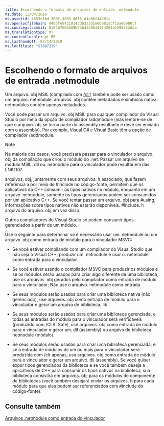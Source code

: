 ```yaml
---
title: Escolhendo o formato de arquivos de entrada .netmodule
ms.date: 11/04/2016
ms.assetid: 4653d1bd-300f-4083-86f5-d1a06f44e61c
ms.openlocfilehash: d48bfe84210143db333d1e6b081acf1aa66980cf
ms.sourcegitcommit: 8105b7003b89b73b4359644ff4281e1595352dda
ms.translationtype: MT
ms.contentlocale: pt-BR
ms.lasthandoff: 03/14/2019
ms.locfileid: "57807319"
---
```

# <a name="choosing-the-format-of-netmodule-input-files"></a>Escolhendo o formato de arquivos de entrada .netmodule

Um arquivo. obj MSIL (compilado com [/clr](clr-common-language-runtime-compilation.md)) também pode ser usado como um arquivo. netmodule.  arquivos. obj contêm metadados e símbolos nativa.  netmodules contém apenas metadados.

Você pode passar um arquivo. obj MSIL para qualquer compilador do Visual Studio por meio da opção de compilador /addmodule (mas lembre-se de que o arquivo. obj se torna parte do assembly resultante e deve ser enviado com o assembly).  Por exemplo, Visual C# e Visual Basic têm a opção de compilador /addmodule.

> [!NOTE]
>  Na maioria dos casos, você precisará passar para o vinculador o arquivo. obj da compilação que criou o módulo do .net.  Passar um arquivo de módulo MSIL. dll ou. netmodule para o vinculador pode resultar em das LNK1107.

arquivos. obj, juntamente com seus arquivos. h associado, que fazem referência a por meio de #include no código-fonte, permitem que os aplicativos do C++ consumir os tipos nativos no módulo, enquanto em um arquivo. netmodule, somente os tipos gerenciados podem ser consumidos por um aplicativo C++.  Se você tentar passar um arquivo. obj para #using, informações sobre tipos nativos não estarão disponíveis. #include. h arquivo do arquivo. obj em vez disso.

Outros compiladores do Visual Studio só podem consumir tipos gerenciados a partir de um módulo.

Use o seguinte para determinar se é necessário usar um. netmodule ou um arquivo. obj como entrada de módulo para o vinculador MSVC:

- Se você estiver compilando com um compilador do Visual Studio que não seja o Visual C++, produzir um. netmodule e usar o. netmodule como entrada para o vinculador.

- Se você estiver usando o compilador MSVC para produzir os módulos e se os módulos serão usados para criar algo diferente de uma biblioteca, use os arquivos. obj gerados pelo compilador como entrada de módulo para o vinculador; Não use o arquivo. netmodule como entrada.

- Se seus módulos serão usados para criar uma biblioteca nativa (não gerenciado), use arquivos. obj como entrada de módulo para o vinculador e gerar um arquivo de biblioteca. lib.

- Se seus módulos serão usados para criar uma biblioteca gerenciada, e todas as entradas do módulo para o vinculador será verificáveis (produzido com /CLR: Safe), use arquivos. obj como entrada de módulo para o vinculador e gerar um. dll (assembly) ou arquivo de biblioteca. netmodule (módulo).

- Se seus módulos serão usados para criar uma biblioteca gerenciada, e se a entrada de módulos de um ou mais para o vinculador será produzida com /clr apenas, use arquivos. obj como entrada de módulo para o vinculador e gerar um arquivo. dll (assembly).  Se você quiser expor tipos gerenciados da biblioteca e se você também deseja a aplicativos de C++ para consumir os tipos nativos na biblioteca, sua biblioteca consistirá em arquivos. obj para os módulos de componente de bibliotecas (você também desejará enviar os arquivos. h para cada módulo para que eles podem ser referenciados com #include do código-fonte).

## <a name="see-also"></a>Consulte também

[Arquivos .netmodule como entrada do vinculador](netmodule-files-as-linker-input.md)
